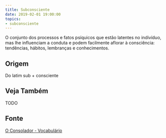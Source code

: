 ```yaml
---
title: Subconsciente
date: 2019-02-01 19:00:00
topics:
- subconsciente
---
```


O conjunto dos processos e fatos psíquicos que estão latentes no indivíduo, mas
lhe influenciam a conduta e podem facilmente aflorar à consciência: tendências,
hábitos, lembranças e conhecimentos.

## Origem
Do latim sub + consciente

## Veja Também
TODO

## Fonte
[O Consolador - Vocabulário](http://www.oconsolador.com.br/linkfixo/vocabulario/principal.html)
